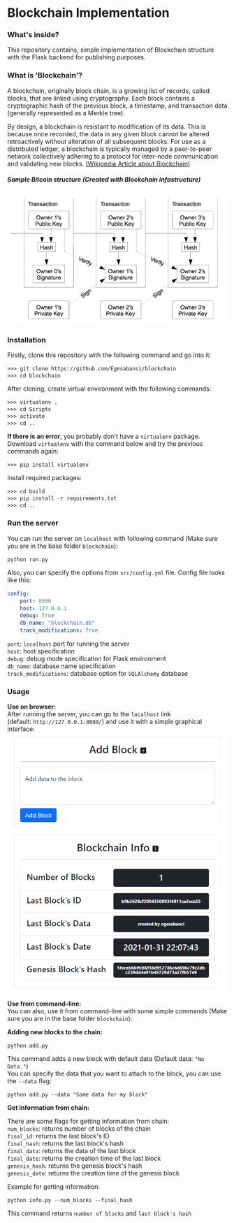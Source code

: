 # Blockchain Implementation

### **What's inside?**
This repository contains, simple implementation of Blockchain structure
with the Flask backend for publishing purposes.

### **What is 'Blockchain'?**
A blockchain, originally block chain, is a growing list of records, 
called blocks, that are linked using cryptography. Each block contains 
a cryptographic hash of the previous block, a timestamp, and transaction 
data (generally represented as a Merkle tree).

By design, a blockchain is resistant to modification of its data. This 
is because once recorded, the data in any given block cannot be altered
retroactively without alteration of all subsequent blocks. For use as a
distributed ledger, a blockchain is typically managed by a peer-to-peer 
network collectively adhering to a protocol for inter-node communication
and validating new blocks.
[(Wikipedia Article about Blockchain)](https://en.wikipedia.org/wiki/Blockchain)

##### **Sample Bitcoin structure** (Created with Blockchain infastructure)
![Sample Bitcoin Structure](https://github.com/Egesabanci/blockchain/blob/master/images/bitcoin_structure.png)

### **Installation**
Firstly, clone this repository with the following command and go into it:
```
>>> git clone https://github.com/Egesabanci/blockchain
>>> cd blockchain
```

After cloning, create virtual environment with the following commands:
```
>>> virtualenv .
>>> cd Scripts
>>> activate
>>> cd .. 
```

**If there is an error**, you probably don't have a `virtualenv` package.
Download `virtualenv` with the command below and try the previous commands again:
```
>>> pip install virtualenv
```

Install required packages:
```
>>> cd build
>>> pip install -r requirements.txt
>>> cd ..
```

### **Run the server**
You can run the server on `localhost` with following command
(Make sure you are in the base folder `blockchain`):

	python run.py

Also, you can specify the options from `src/config.yml` file.
Config file looks like this:
```yaml
config:
    port: 8080
    host: 127.0.0.1
    debug: True
    db_name: "blockchain.db"
    track_modifications: True
```
`port`: `localhost` port for running the server  
`host`: host specification  
`debug`: debug mode specification for Flask environment  
`db_name`: database name specification  
`track_modifications`: database option for `SQLAlchemy` database  

### **Usage**
**Use on browser:**  
After running the server, you can go to the `localhost` link   
(default: `http://127.0.0.1:8080/`) and use it with a simple graphical interface:  
![Web Browser GUI](https://github.com/Egesabanci/blockchain/blob/master/images/example.png)

**Use from command-line:**    
You can also, use it from command-line with some simple commands
(Make sure you are in the base folder `blockchain`):

**Adding new blocks to the chain:**  

	python add.py

This command adds a new block with default data (Default data: `"No Data."`)  
You can specify the data that you want to attach to the block, you can use the `--data` flag:

	python add.py --data "Some data for my block"


**Get information from chain:**   

There are some flags for getting information from chain:  
`num_blocks`: returns number of blocks of the chain  
`final_id`: returns the last block's ID  
`final_hash`: returns the last block's hash  
`final_data`: returns the data of the last block  
`final_date`: returns the creation time of the last block  
`genesis_hash`: returns the genesis block's hash  
`genesis_date`: returns the creation time of the genesis block  

Example for getting information:  

	python info.py --num_blocks --final_hash

This command returns `number of blocks` and `last block's hash`